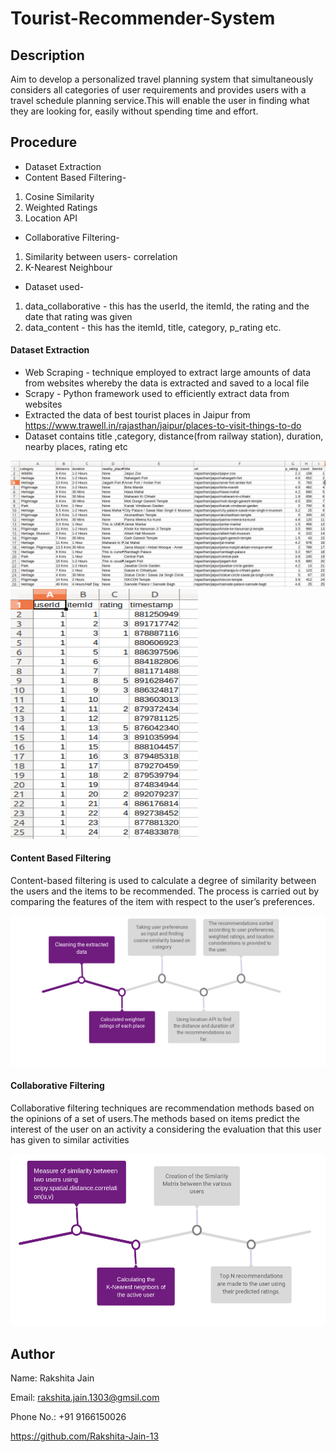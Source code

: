 # Tourist-Recommender-System

## Description
Aim to develop a personalized travel planning system that simultaneously considers all categories of user requirements and provides users with a travel schedule planning service.This will enable the user in finding what they are looking for, easily without spending time and effort.

## Procedure

- Dataset Extraction
- Content Based Filtering-
1. Cosine Similarity
2. Weighted Ratings
3. Location API
- Collaborative Filtering-
1. Similarity between users- correlation
2. K-Nearest Neighbour
- Dataset used-
1. data_collaborative - this has the userId, the itemId, the rating and the date that rating was given
2. data_content - this has the itemId, title, category, p_rating etc.


#### Dataset Extraction
- Web Scraping - technique employed to extract large amounts of data from websites whereby the data is extracted and saved to a local file
- Scrapy - Python framework used to efficiently extract data from websites
- Extracted the data of best tourist places in Jaipur from https://www.trawell.in/rajasthan/jaipur/places-to-visit-things-to-do
- Dataset contains title ,category, distance(from railway station), duration, nearby places, rating etc


<img src="images/img.png" width="600px" >
<img src="images/img1.png" width="300px" height="400px">

#### Content Based Filtering
Content-based filtering is used to calculate a degree of similarity between the users and the items to be recommended. The process is carried out by comparing the features of the item with respect to the user’s preferences. 

<img src="images/img2.png" width="600px" >


#### Collaborative Filtering
Collaborative filtering techniques are recommendation methods based on the opinions of a set of users.The methods based on items predict the interest of the user on an activity a considering the evaluation that this user has given to similar activities

<img src="images/img3.png" width="600px" >

## Author

Name: Rakshita Jain

Email: rakshita.jain.1303@gmsil.com

Phone No.: +91 9166150026

https://github.com/Rakshita-Jain-13



 


